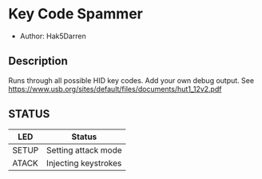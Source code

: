 # Key Code Spammer

* Author: Hak5Darren

## Description

Runs through all possible HID key codes. Add your own debug output.
See https://www.usb.org/sites/default/files/documents/hut1_12v2.pdf

## STATUS

| LED               | Status                                 |
| ----------------- | -------------------------------------- |
| SETUP             | Setting attack mode                    |
| ATACK             | Injecting keystrokes                   |
